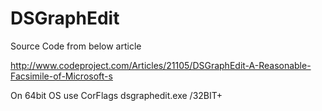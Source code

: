 DSGraphEdit
===========

Source Code from below article

http://www.codeproject.com/Articles/21105/DSGraphEdit-A-Reasonable-Facsimile-of-Microsoft-s

On 64bit OS use 
CorFlags dsgraphedit.exe /32BIT+

